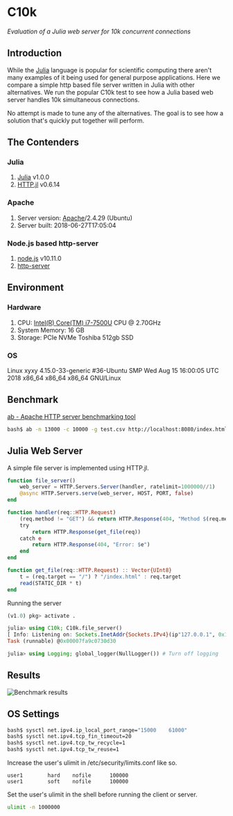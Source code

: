 # C10k

*Evaluation of a Julia web server for 10k concurrent connections*

## Introduction
While the [Julia](https://julialang.org) language is popular for
scientific computing there aren't many examples of it being used
for general purpose applications. Here we compare a simple http
based file server written in Julia with other alternatives. We
run the popular C10k test to see how a Julia based web server
handles 10k simultaneous connections.

No attempt is made to tune any of the alternatives. The goal is to
see how a solution that's quickly put together will perform.

## The Contenders

### Julia
1. [Julia](https://github.com/JuliaLang/julia) v1.0.0
2. [HTTP.jl](https://github.com/JuliaWeb/HTTP.jl) v0.6.14

### Apache
1. Server version: [Apache](https://httpd.apache.org)/2.4.29 (Ubuntu)
2. Server built:   2018-06-27T17:05:04

### Node.js based http-server
1. [node.js](https://nodejs.org/en/) v10.11.0
2. [http-server](https://www.npmjs.com/package/http-server)

## Environment

### Hardware
1. CPU: [Intel(R) Core(TM) i7-7500U](https://ark.intel.com/products/95451/Intel-Core-i7-7500U-Processor-4M-Cache-up-to-3_50-GHz-) CPU @ 2.70GHz
2. System Memory: 16 GB
2. Storage: PCIe NVMe Toshiba 512gb SSD

### OS
Linux xyxy 4.15.0-33-generic #36-Ubuntu SMP Wed Aug 15 16:00:05 UTC 2018 x86_64 x86_64 x86_64 GNU/Linux

## Benchmark
[ab - Apache HTTP server benchmarking tool](https://httpd.apache.org/docs/2.2/programs/ab.html)

```bash
bash$ ab -n 13000 -c 10000 -g test.csv http://localhost:8080/index.html
```

## Julia Web Server
A simple file server is implemented using HTTP.jl.

```julia
function file_server()
    web_server = HTTP.Servers.Server(handler, ratelimit=1000000//1)
    @async HTTP.Servers.serve(web_server, HOST, PORT, false)
end

function handler(req::HTTP.Request)
    (req.method != "GET") && return HTTP.Response(404, "Method $(req.method) not supported!")
    try
        return HTTP.Response(get_file(req))
    catch e
        return HTTP.Response(404, "Error: $e")
    end
end

function get_file(req::HTTP.Request) :: Vector{UInt8}
    t = (req.target == "/") ? "/index.html" : req.target
    read(STATIC_DIR * t)
end
```

Running the server
```julia
(v1.0) pkg> activate .

julia> using C10k; C10k.file_server()
[ Info: Listening on: Sockets.InetAddr{Sockets.IPv4}(ip"127.0.0.1", 0x1f90)
Task (runnable) @0x00007fa9c0730d30

julia> using Logging; global_logger(NullLogger()) # Turn off logging
```

## Results

![Benchmark results](/results/C10k.png)

## OS Settings
```bash
bash$ sysctl net.ipv4.ip_local_port_range="15000	61000"
bash$ sysctl net.ipv4.tcp_fin_timeout=20
bash$ sysctl net.ipv4.tcp_tw_recycle=1
bash$ sysctl net.ipv4.tcp_tw_reuse=1
```

Increase the user's ulimit in /etc/security/limits.conf like so.

    user1        hard    nofile      100000
    user1        soft    nofile      100000

Set the user's ulimit in the shell before running the client or server.
```bash
ulimit -n 1000000
```
